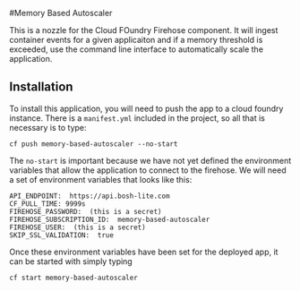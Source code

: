 #Memory Based Autoscaler

This is a nozzle for the Cloud FOundry Firehose component.  It will ingest container events for a given applicaiton and if a memory threshold is exceeded, use the command line interface to automatically scale the application.

## Installation 
To install this application, you will need to push the app to a cloud foundry instance.  There is a `manifest.yml` included in the project, so all that is necessary is to type:

```
cf push memory-based-autoscaler --no-start
```

The `no-start` is important because we have not yet defined the environment variables that allow the application to connect to the firehose.  We will need a set of environment variables that looks like this:

```
API_ENDPOINT:  https://api.bosh-lite.com
CF_PULL_TIME: 9999s
FIREHOSE_PASSWORD:  (this is a secret)
FIREHOSE_SUBSCRIPTION_ID:  memory-based-autoscaler
FIREHOSE_USER:  (this is a secret)
SKIP_SSL_VALIDATION:  true
```

Once these environment variables have been set for the deployed app, it can be started with simply typing 

```
cf start memory-based-autoscaler
```
